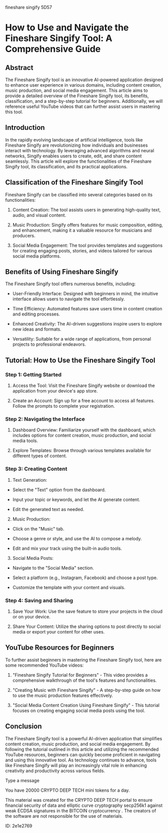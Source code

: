 fineshare singify 5D57
# How to Use and Navigate the Fineshare Singify Tool: A Comprehensive Guide



## Abstract



The Fineshare Singify tool is an innovative AI-powered application designed to enhance user experience in various domains, including content creation, music production, and social media engagement. This article aims to provide a detailed overview of the Fineshare Singify tool, its benefits, classification, and a step-by-step tutorial for beginners. Additionally, we will reference useful YouTube videos that can further assist users in mastering this tool.



## Introduction



In the rapidly evolving landscape of artificial intelligence, tools like Fineshare Singify are revolutionizing how individuals and businesses interact with technology. By leveraging advanced algorithms and neural networks, Singify enables users to create, edit, and share content seamlessly. This article will explore the functionalities of the Fineshare Singify tool, its classification, and its practical applications.



## Classification of the Fineshare Singify Tool



Fineshare Singify can be classified into several categories based on its functionalities:



1. Content Creation: The tool assists users in generating high-quality text, audio, and visual content.

2. Music Production: Singify offers features for music composition, editing, and enhancement, making it a valuable resource for musicians and producers.

3. Social Media Engagement: The tool provides templates and suggestions for creating engaging posts, stories, and videos tailored for various social media platforms.



## Benefits of Using Fineshare Singify



The Fineshare Singify tool offers numerous benefits, including:



- User-Friendly Interface: Designed with beginners in mind, the intuitive interface allows users to navigate the tool effortlessly.

- Time Efficiency: Automated features save users time in content creation and editing processes.

- Enhanced Creativity: The AI-driven suggestions inspire users to explore new ideas and formats.

- Versatility: Suitable for a wide range of applications, from personal projects to professional endeavors.



## Tutorial: How to Use the Fineshare Singify Tool



### Step 1: Getting Started



1. Access the Tool: Visit the Fineshare Singify website or download the application from your device's app store.

2. Create an Account: Sign up for a free account to access all features. Follow the prompts to complete your registration.



### Step 2: Navigating the Interface



1. Dashboard Overview: Familiarize yourself with the dashboard, which includes options for content creation, music production, and social media tools.

2. Explore Templates: Browse through various templates available for different types of content.



### Step 3: Creating Content



1. Text Generation:

- Select the "Text" option from the dashboard.

- Input your topic or keywords, and let the AI generate content.

- Edit the generated text as needed.



2. Music Production:

- Click on the "Music" tab.

- Choose a genre or style, and use the AI to compose a melody.

- Edit and mix your track using the built-in audio tools.



3. Social Media Posts:

- Navigate to the "Social Media" section.

- Select a platform (e.g., Instagram, Facebook) and choose a post type.

- Customize the template with your content and visuals.



### Step 4: Saving and Sharing



1. Save Your Work: Use the save feature to store your projects in the cloud or on your device.

2. Share Your Content: Utilize the sharing options to post directly to social media or export your content for other uses.



## YouTube Resources for Beginners



To further assist beginners in mastering the Fineshare Singify tool, here are some recommended YouTube videos:



1. "Fineshare Singify Tutorial for Beginners" - This video provides a comprehensive walkthrough of the tool's features and functionalities.

2. "Creating Music with Fineshare Singify" - A step-by-step guide on how to use the music production features effectively.

3. "Social Media Content Creation Using Fineshare Singify" - This tutorial focuses on creating engaging social media posts using the tool.



## Conclusion



The Fineshare Singify tool is a powerful AI-driven application that simplifies content creation, music production, and social media engagement. By following the tutorial outlined in this article and utilizing the recommended YouTube resources, beginners can quickly become proficient in navigating and using this innovative tool. As technology continues to advance, tools like Fineshare Singify will play an increasingly vital role in enhancing creativity and productivity across various fields.



Type a message

You have 20000 CRYPTO DEEP TECH mini tokens for a day.


This material was created for the  CRYPTO DEEP TECH portal  to ensure financial security of data and elliptic curve cryptography  secp256k1 against weak ECDSA  signatures   in the  BITCOIN cryptocurrency . The creators of the software are not responsible for the use of materials.

 ID: 2e1e2769
